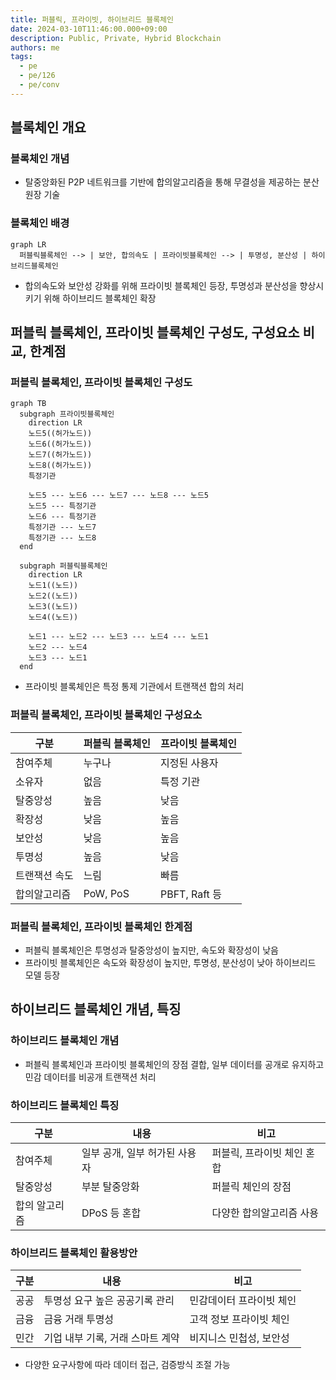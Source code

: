 ```yaml
---
title: 퍼블릭, 프라이빗, 하이브리드 블록체인
date: 2024-03-10T11:46:00.000+09:00
description: Public, Private, Hybrid Blockchain
authors: me
tags:
  - pe
  - pe/126
  - pe/conv
---
```


## 블록체인 개요

### 블록체인 개념

- 탈중앙화된 P2P 네트워크를 기반에 합의알고리즘을 통해 무결성을 제공하는 분산 원장 기술

### 블록체인 배경

```mermaid
graph LR
  퍼블릭블록체인 --> | 보안, 합의속도 | 프라이빗블록체인 --> | 투명성, 분산성 | 하이브리드블록체인
```

- 합의속도와 보안성 강화를 위해 프라이빗 블록체인 등장, 투명성과 분산성을 향상시키기 위해 하이브리드 블록체인 확장

## 퍼블릭 블록체인, 프라이빗 블록체인 구성도, 구성요소 비교, 한계점

### 퍼블릭 블록체인, 프라이빗 블록체인 구성도

```mermaid
graph TB
  subgraph 프라이빗블록체인
    direction LR
    노드5((허가노드))
    노드6((허가노드))
    노드7((허가노드))
    노드8((허가노드))
    특정기관

    노드5 --- 노드6 --- 노드7 --- 노드8 --- 노드5
    노드5 --- 특정기관
    노드6 --- 특정기관
    특정기관 --- 노드7
    특정기관 --- 노드8
  end

  subgraph 퍼블릭블록체인
    direction LR
    노드1((노드))
    노드2((노드))
    노드3((노드))
    노드4((노드))

    노드1 --- 노드2 --- 노드3 --- 노드4 --- 노드1
    노드2 --- 노드4
    노드3 --- 노드1
  end
```

- 프라이빗 블록체인은 특정 통제 기관에서 트랜잭션 합의 처리

### 퍼블릭 블록체인, 프라이빗 블록체인 구성요소

| 구분 | 퍼블릭 블록체인 | 프라이빗 블록체인 |
| --- | --- | --- |
| 참여주체 | 누구나 | 지정된 사용자 |
| 소유자 | 없음 | 특정 기관 |
| 탈중앙성 | 높음 | 낮음 |
| 확장성 | 낮음 | 높음 |
| 보안성 | 낮음 | 높음 |
| 투명성 | 높음 | 낮음 |
| 트랜잭션 속도 | 느림 | 빠름 |
| 합의알고리즘 | PoW, PoS | PBFT, Raft 등 |

### 퍼블릭 블록체인, 프라이빗 블록체인 한계점

- 퍼블릭 블록체인은 투명성과 탈중앙성이 높지만, 속도와 확장성이 낮음
- 프라이빗 블록체인은 속도와 확장성이 높지만, 투명성, 분산성이 낮아 하이브리드 모델 등장

## 하이브리드 블록체인 개념, 특징

### 하이브리드 블록체인 개념

- 퍼블릭 블록체인과 프라이빗 블록체인의 장점 결합, 일부 데이터를 공개로 유지하고 민감 데이터를 비공개 트랜잭션 처리

### 하이브리드 블록체인 특징

| 구분 | 내용 | 비고 |
| --- | --- | --- |
| 참여주체 | 일부 공개, 일부 허가된 사용자 | 퍼블릭, 프라이빗 체인 혼합 |
| 탈중앙성 | 부분 탈중앙화 | 퍼블릭 체인의 장점 |
| 합의 알고리즘 | DPoS 등 혼합 | 다양한 합의알고리즘 사용 |

### 하이브리드 블록체인 활용방안

| 구분 | 내용 | 비고 |
| --- | --- | --- |
| 공공 | 투명성 요구 높은 공공기록 관리 | 민감데이터 프라이빗 체인 |
| 금융 | 금융 거래 투명성 | 고객 정보 프라이빗 체인 |
| 민간 | 기업 내부 기록, 거래 스마트 계약 | 비지니스 민첩성, 보안성 |

- 다양한 요구사항에 따라 데이터 접근, 검증방식 조절 가능
